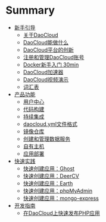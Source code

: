 # Summary

* [新手引导](tutorial/README.md)
	* [关于DaoCloud](tutorial/AboutDaoCloud.md)
	<!-- * [容器化应用交付](tutorial/README.md) -->
	* [DaoCloud能做什么](tutorial/benefits.md)
	* [DaoCloud平台的创新](tutorial/DaoCloud-innovation.md)
	* [注册和管理DaoCloud账号](practice/register-account.md)
	* [Docker新手入门 30min](tutorial/DockerTutorial.md)
	* [DaoCloud加速器](tutorial/DaoCloudMirrorAccelerator.md)
	* [DaoCloud视频演示](tutorial/demo.md)
	* [词汇表](tutorial/vocabulary.md)
* [产品功能](function/README.md)
	* [用户中心](function/profile.md)
	* [代码构建](function/code.md)
	* [持续集成](function/configure-daocloud-ci.md)
	* [daocloud.yml文件格式](function/daocloud-yml.md)
	* [镜像仓库](function/repos.md)
	* [创建和管理数据服务](function/services.md)
	* [自有主机](function/host.md)
	* [应用部署](function/deploy.md)
* [快速实践](practice/README.md)
	* [快速创建应用：Ghost](practice/ghost-blog.md)
	* [快速创建应用：DeerCV](practice/deer-resume.md)
	* [快速创建应用：Earth](practice/earth.md)
	* [快速创建应用：phpMyAdmin](practice/phpmyadmin.md)
	* [快速创建应用：mongo-express](practice/mongo-express.md)
* [开发指南](dev/README.md)
	<!-- * [在DaoCloud上快速发布Java应用](程序员指南/README.md) -->
	<!-- * [在DaoCloud上快速发布Golang应用](程序员指南/README.md) -->
	<!-- * [在DaoCloud上快速发布Phyon应用](程序员指南/README.md) -->
	<!-- * [在DaoCloud上快速发布Ruby应用](程序员指南/README.md) -->
	* [在DaoCloud上快速发布PHP应用](dev/php.md)
	<!-- * [在DaoCloud上快速发布XXX应用](程序员指南/README.md) -->
	<!-- * [什么是持续集成](程序员指南/README.md) -->
